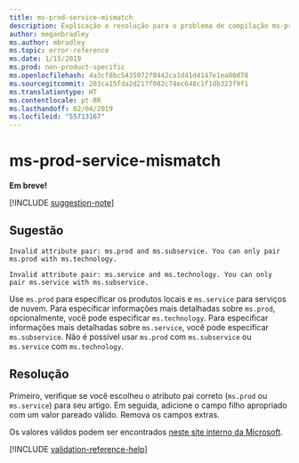 ```yaml
---
title: ms-prod-service-mismatch
description: Explicação e resolução para o problema de compilação ms-prod-service-mismatch de Docs
author: meganbradley
ms.author: mbradley
ms.topic: error-reference
ms.date: 1/15/2019
ms.prod: non-product-specific
ms.openlocfilehash: 4a3cf8bc5435972f0442ca1d41d4147e1ea00d78
ms.sourcegitcommit: 203ca15fda2d217f082c74ec648c1f1db323f9f1
ms.translationtype: HT
ms.contentlocale: pt-BR
ms.lasthandoff: 02/04/2019
ms.locfileid: "55713167"
---
```

# <a name="ms-prod-service-mismatch"></a>ms-prod-service-mismatch

**Em breve!**

[!INCLUDE [suggestion-note](includes/suggestion-note.md)]

## <a name="suggestion"></a>Sugestão

`Invalid attribute pair: ms.prod and ms.subservice. You can only pair ms.prod with ms.technology.`

`Invalid attribute pair: ms.service and ms.technology. You can only pair ms.service with ms.subservice.`

Use `ms.prod` para especificar os produtos locais e `ms.service` para serviços de nuvem. Para especificar informações mais detalhadas sobre `ms.prod`, opcionalmente, você pode especificar `ms.technology`. Para especificar informações mais detalhadas sobre `ms.service`, você pode especificar `ms.subservice`. Não é possível usar `ms.prod` com `ms.subservice` ou `ms.service` com `ms.technology`.

## <a name="resolution"></a>Resolução

Primeiro, verifique se você escolheu o atributo pai correto (`ms.prod` ou `ms.service`) para seu artigo. Em seguida, adicione o campo filho apropriado com um valor pareado válido. Remova os campos extras.

Os valores válidos podem ser encontrados [neste site interno da Microsoft](https://docsmetadatatool.azurewebsites.net/whitelists).

<!--make sure to add this file to your includes folder and verify the path-->
[!INCLUDE [validation-reference-help](includes/validation-reference-help.md)]
